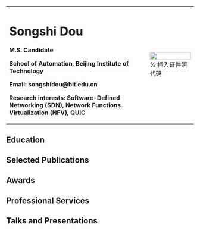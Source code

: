 <table border="0">
  <tr>
    <td width="75%">
      <h1>Songshi Dou</h1>
      <p><b>M.S. Candidate</b></p>
      <p><b>School of Automation, Beijing Institute of Technology</b></p>
      <p><b>Email: songshidou@bit.edu.cn</b></p>
      <p><b>Research interests: Software-Defined Networking (SDN), Network Functions Virtualization (NFV), QUIC</b></p>
    </td>
    <td width="25%">
      <img src="/zhengjianzhao.jpg" width="100%">      % 插入证件照代码
    </td>
  </tr>
</table>

## Education

## Selected Publications

## Awards

## Professional Services

## Talks and Presentations

